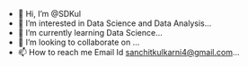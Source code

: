 - 👋 Hi, I’m @SDKul
- 👀 I’m interested in Data Science and Data Analysis...
- 🌱 I’m currently learning Data Science...
- 💞️ I’m looking to collaborate on ...
- 📫 How to reach me Email Id sanchitkulkarni4@gmail.com...

<!---
SDKul/SDKul is a ✨ special ✨ repository because its `README.md` (this file) appears on your GitHub profile.
You can click the Preview link to take a look at your changes.
--->
